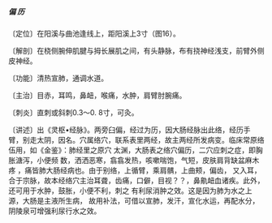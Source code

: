 ##### 偏 历

〔定位〕在阳溪与曲池逢线上，距阳溪上3寸（图16）。

〔解剖〕在桡侧腕伸肌腱与拇长展肌之间，有头静脉，布有挠神经浅支，前臂外侧皮神经。

〔功能〕清热宣肺，通调水道。

〔主治〕目赤，耳鸣，鼻衄，喉痛，水肿，肩臂肘腕痛。

〔刺炎〕直刺或斜刺0.3〜0. 8寸，可灸。

〔讲述〕出《灵枢•经脉》。两旁臼偏，经过为历，因大肠经脉出此络，经历手臂，别走太阴，因名。穴属络穴，联系表里两经，故主两经所发病变。临床常原络伍用，如《金鉴》：肺经里之原穴 太渊，大肠表之络穴偏历，二穴应刺之症，即胸胀溏泻，小便频 数，洒洒恶寒，翕翕发热，咳嗽喘饱，气短，皮肤肩背缺盆麻木疼 ，痛皆肺大肠经病也。由于别络，上循臂，乘肩髃，上曲颊，偏齿， 又入耳，合于宗脉，故本经络穴主治耳聋，齿痛，口僻，目视？？，鼻鼽衄血诸疾。此外，还可用于水肿，鼓胀，小便不利，刺之 有利尿消肿之效。这是因为肺为水之上源，大肠是主液所生病， 故用补法，可借以宣肺，发汗，宣化水运，再配水分，阴陵泉可增强利尿行水之效。
